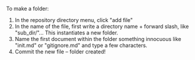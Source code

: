 To make a folder:
1. In the repository directory menu, click "add file"
2. In the name of the file, first write a directory name + forward slash, like "sub_dir/"... This instantiates a new folder. 
3. Name the first document within the folder something innocuous like "init.md" or "gitignore.md" and type a few characters.
4. Commit the new file – folder created!
